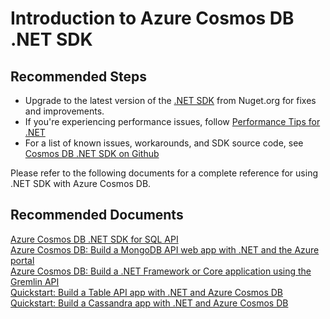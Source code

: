 <properties
	pageTitle="Azure Cosmos DB .NET SDK"
	description="Azure Cosmos DB .NET SDK"
	service="microsoft.documentdb"
	resource="databaseAccounts"
	authors="balaks"
	ms.author="balaks"
	displayOrder="302"
	selfHelpType="resource"
	supportTopicIds="32597487"
	resourceTags=""
	productPesIds="15585"
	cloudEnvironments="public"
	articleId="55330c70-ad11-4237-9e81-63cfba2c4af7"
/>

# Introduction to Azure Cosmos DB .NET SDK

## **Recommended Steps**

* Upgrade to the latest version of the [.NET SDK](https://www.nuget.org/packages/Microsoft.Azure.DocumentDB/) from Nuget.org for fixes and improvements.
* If you're experiencing performance issues, follow [Performance Tips for .NET](https://docs.microsoft.com/en-us/azure/cosmos-db/performance-tips)
* For a list of known issues, workarounds, and SDK source code, see [Cosmos DB .NET SDK on Github](https://github.com/Azure/azure-cosmos-dotnet-v2/issues)

Please refer to the following documents for a complete reference for using .NET SDK with Azure Cosmos DB.

## **Recommended Documents**

[Azure Cosmos DB .NET SDK for SQL API](https://docs.microsoft.com/azure/cosmos-db/sql-api-sdk-dotnet)<br>
[Azure Cosmos DB: Build a MongoDB API web app with .NET and the Azure portal](https://docs.microsoft.com/azure/cosmos-db/create-mongodb-dotnet)<br>
[Azure Cosmos DB: Build a .NET Framework or Core application using the Gremlin API](https://docs.microsoft.com/azure/cosmos-db/create-graph-dotnet)<br>
[Quickstart: Build a Table API app with .NET and Azure Cosmos DB](https://docs.microsoft.com/azure/cosmos-db/create-table-dotnet)<br>
[Quickstart: Build a Cassandra app with .NET and Azure Cosmos DB](https://docs.microsoft.com/azure/cosmos-db/create-cassandra-dotnet)
